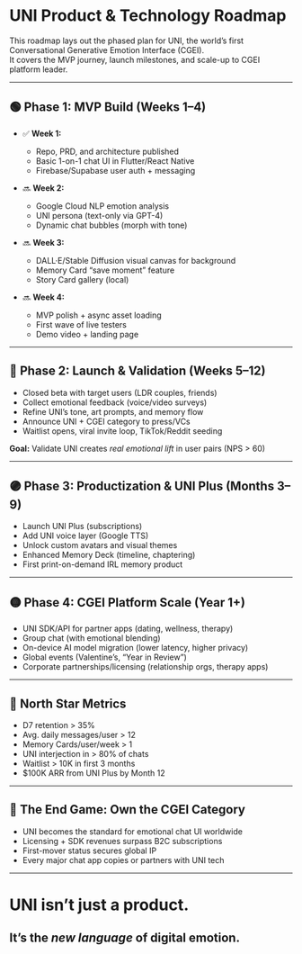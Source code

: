 # UNI Product & Technology Roadmap

This roadmap lays out the phased plan for UNI, the world’s first Conversational Generative Emotion Interface (CGEI).  
It covers the MVP journey, launch milestones, and scale-up to CGEI platform leader.

---

## 🟢 Phase 1: MVP Build (Weeks 1–4)

- ✅ **Week 1:**  
  - Repo, PRD, and architecture published  
  - Basic 1-on-1 chat UI in Flutter/React Native  
  - Firebase/Supabase user auth + messaging

- 🔜 **Week 2:**  
  - Google Cloud NLP emotion analysis  
  - UNI persona (text-only via GPT-4)  
  - Dynamic chat bubbles (morph with tone)

- 🔜 **Week 3:**  
  - DALL·E/Stable Diffusion visual canvas for background  
  - Memory Card “save moment” feature  
  - Story Card gallery (local)

- 🔜 **Week 4:**  
  - MVP polish + async asset loading  
  - First wave of live testers  
  - Demo video + landing page

---

## 🚀 Phase 2: Launch & Validation (Weeks 5–12)

- Closed beta with target users (LDR couples, friends)
- Collect emotional feedback (voice/video surveys)
- Refine UNI’s tone, art prompts, and memory flow
- Announce UNI + CGEI category to press/VCs
- Waitlist opens, viral invite loop, TikTok/Reddit seeding

**Goal:** Validate UNI creates *real emotional lift* in user pairs (NPS > 60)

---

## 🟣 Phase 3: Productization & UNI Plus (Months 3–9)

- Launch UNI Plus (subscriptions)
- Add UNI voice layer (Google TTS)
- Unlock custom avatars and visual themes
- Enhanced Memory Deck (timeline, chaptering)
- First print-on-demand IRL memory product

---

## 🟡 Phase 4: CGEI Platform Scale (Year 1+)

- UNI SDK/API for partner apps (dating, wellness, therapy)
- Group chat (with emotional blending)
- On-device AI model migration (lower latency, higher privacy)
- Global events (Valentine’s, “Year in Review”)
- Corporate partnerships/licensing (relationship orgs, therapy apps)

---

## 🎯 North Star Metrics

- D7 retention > 35%
- Avg. daily messages/user > 12
- Memory Cards/user/week > 1
- UNI interjection in > 80% of chats
- Waitlist > 10K in first 3 months
- $100K ARR from UNI Plus by Month 12

---

## 🏁 The End Game: Own the CGEI Category

- UNI becomes the standard for emotional chat UI worldwide
- Licensing + SDK revenues surpass B2C subscriptions
- First-mover status secures global IP
- Every major chat app copies or partners with UNI tech

---

# UNI isn’t just a product.
## It’s the *new language* of digital emotion.

